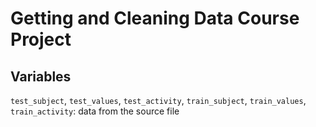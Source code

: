 # Getting and Cleaning Data Course Project
## Variables
`test_subject`, `test_values`, `test_activity`, `train_subject`, `train_values`, `train_activity`: data from the source file

